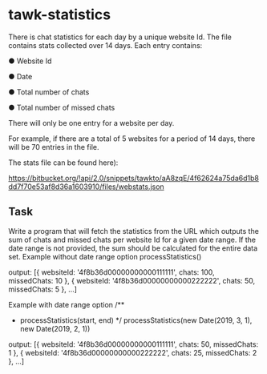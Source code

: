 # tawk-statistics
There is  chat statistics for each day by a unique website Id.
The file contains stats collected over 14 days.
Each entry contains:

● Website Id

● Date

● Total number of chats

● Total number of missed chats

There will only be one entry for a website per day.

For example, if there are a total of 5 websites for a period of 14 days, there will be 70 entries in the
file.

The stats file can be found here):

https://bitbucket.org/!api/2.0/snippets/tawkto/aA8zqE/4f62624a75da6d1b8dd7f70e53af8d36a1603910/files/webstats.json
## Task
Write a program that will fetch the statistics from the URL which outputs the sum of chats and
missed chats per website Id for a given date range.
If the date range is not provided, the sum should be calculated for the entire data set.
Example without date range option
processStatistics()

output:
[{
websiteId: '4f8b36d00000000000111111',
chats: 100,
missedChats: 10
}, {
websiteId: '4f8b36d00000000000222222',
chats: 50,
missedChats: 5
}, ...]

Example with date range option
/**
* processStatistics(start, end)
*/
processStatistics(new Date(2019, 3, 1), new Date(2019, 2, 1))

output:
[{
websiteId: '4f8b36d00000000000111111',
chats: 50,
missedChats: 1
}, {
websiteId: '4f8b36d00000000000222222',
chats: 25,
missedChats: 2
}, ...]
